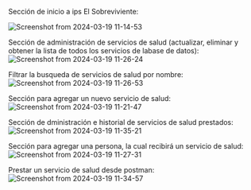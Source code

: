 Sección de inicio a ips El Sobreviviente:

![Screenshot from 2024-03-19 11-14-53](https://github.com/Branstivenson/serviciosSaludFrontend/assets/129704034/c294dca7-4563-4c27-9caf-f1a0de1e7044)

Sección de administración de servicios de salud (actualizar, eliminar y obtener la lista de todos los servicios de labase de datos):
![Screenshot from 2024-03-19 11-26-24](https://github.com/Branstivenson/serviciosSaludFrontend/assets/129704034/f82c0921-2c90-45e3-9bc2-5500653a9e2e)

Filtrar la busqueda de servicios de salud por nombre:
![Screenshot from 2024-03-19 11-26-53](https://github.com/Branstivenson/serviciosSaludFrontend/assets/129704034/85bcdb82-bef9-47c9-83a3-283936ab125b)

Sección para agregar un nuevo servicio de salud:
![Screenshot from 2024-03-19 11-21-47](https://github.com/Branstivenson/serviciosSaludFrontend/assets/129704034/871b58ce-9244-4093-8b55-1ace5b85a680)

Sección de dministración e historial de servicios de salud prestados:
![Screenshot from 2024-03-19 11-35-21](https://github.com/Branstivenson/serviciosSaludFrontend/assets/129704034/5a56e135-8c79-44d6-918f-3729f0a1bc77)

Sección para agregar una persona, la cual recibirá un servicio de salud:
![Screenshot from 2024-03-19 11-27-31](https://github.com/Branstivenson/serviciosSaludFrontend/assets/129704034/926b0d8f-8c07-46d0-ac58-f810190f8d4f)

Prestar un servicio de salud desde postman:
![Screenshot from 2024-03-19 11-34-57](https://github.com/Branstivenson/serviciosSaludFrontend/assets/129704034/9acf9f44-1ffc-48bc-8968-eb1e6cee4215)
